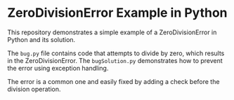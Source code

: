# ZeroDivisionError Example in Python
This repository demonstrates a simple example of a ZeroDivisionError in Python and its solution.

The `bug.py` file contains code that attempts to divide by zero, which results in the ZeroDivisionError.
The `bugSolution.py` demonstrates how to prevent the error using exception handling. 

The error is a common one and easily fixed by adding a check before the division operation.
